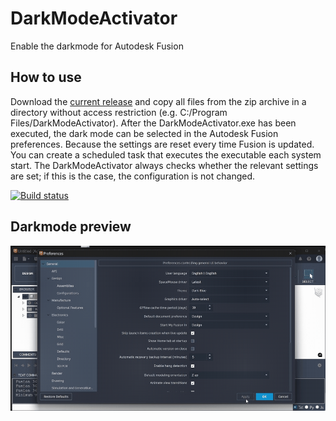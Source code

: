 # DarkModeActivator
 Enable the darkmode for Autodesk Fusion

## How to use
Download the [current release](github.com/100prznt/DarkModeActivator/releases/latest) and copy all files from the zip archive in a directory without access restriction (e.g. C:/Program Files/DarkModeActivator). After the DarkModeActivator.exe has been executed, the dark mode can be selected in the Autodesk Fusion preferences.
Because the settings are reset every time Fusion is updated. You can create a scheduled task that executes the executable each system start. The DarkModeActivator always checks whether the relevant settings are set; if this is the case, the configuration is not changed.

[![Build status](https://ci.appveyor.com/api/projects/status/796cmu93otgnva0r?svg=true)](https://ci.appveyor.com/project/100prznt/darkmodeactivator)


## Darkmode preview
![darkmode.gif](docu/darkmode.gif)
